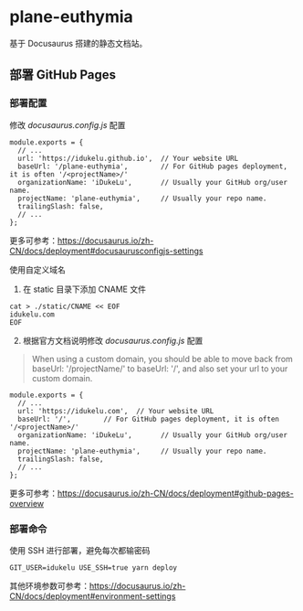 # plane-euthymia
基于 Docusaurus 搭建的静态文档站。

## 部署 GitHub Pages

### 部署配置
修改 *docusaurus.config.js* 配置
```
module.exports = {
  // ...
  url: 'https://idukelu.github.io',  // Your website URL
  baseUrl: '/plane-euthymia',        // For GitHub pages deployment, it is often '/<projectName>/'
  organizationName: 'iDukeLu',       // Usually your GitHub org/user name.
  projectName: 'plane-euthymia',     // Usually your repo name.
  trailingSlash: false,
  // ...
};
```
更多可参考：https://docusaurus.io/zh-CN/docs/deployment#docusaurusconfigjs-settings

使用自定义域名
1. 在 static 目录下添加 CNAME 文件
```
cat > ./static/CNAME << EOF
idukelu.com
EOF
```

2. 根据官方文档说明修改 *docusaurus.config.js* 配置
> When using a custom domain, you should be able to move back from baseUrl: '/projectName/' to baseUrl: '/', and also set your url to your custom domain.
```
module.exports = {
  // ...
  url: 'https://idukelu.com',  // Your website URL
  baseUrl: '/',        // For GitHub pages deployment, it is often '/<projectName>/'
  organizationName: 'iDukeLu',       // Usually your GitHub org/user name.
  projectName: 'plane-euthymia',     // Usually your repo name.
  trailingSlash: false,
  // ...
};
```
更多可参考：https://docusaurus.io/zh-CN/docs/deployment#github-pages-overview

### 部署命令
使用 SSH 进行部署，避免每次都输密码
```
GIT_USER=idukelu USE_SSH=true yarn deploy
```
其他环境参数可参考：https://docusaurus.io/zh-CN/docs/deployment#environment-settings